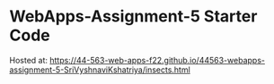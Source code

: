 # WebApps-Assignment-5 Starter Code

Hosted at: https://44-563-web-apps-f22.github.io/44563-webapps-assignment-5-SriVyshnaviKshatriya/insects.html